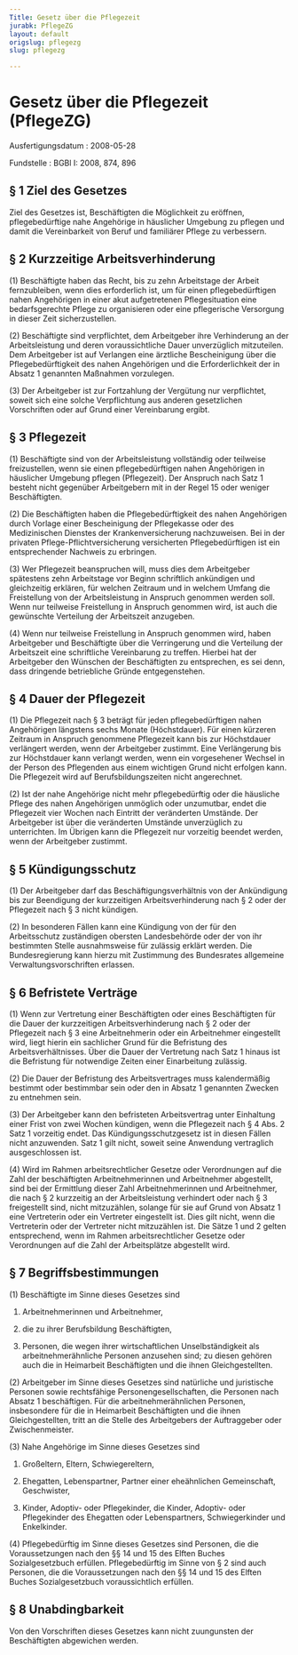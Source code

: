 ```yaml
---
Title: Gesetz über die Pflegezeit
jurabk: PflegeZG
layout: default
origslug: pflegezg
slug: pflegezg

---
```


# Gesetz über die Pflegezeit (PflegeZG)

Ausfertigungsdatum
:   2008-05-28

Fundstelle
:   BGBl I: 2008, 874, 896

## § 1 Ziel des Gesetzes

Ziel des Gesetzes ist, Beschäftigten die Möglichkeit zu eröffnen,
pflegebedürftige nahe Angehörige in häuslicher Umgebung zu pflegen und
damit die Vereinbarkeit von Beruf und familiärer Pflege zu verbessern.

## § 2 Kurzzeitige Arbeitsverhinderung

(1) Beschäftigte haben das Recht, bis zu zehn Arbeitstage der Arbeit
fernzubleiben, wenn dies erforderlich ist, um für einen
pflegebedürftigen nahen Angehörigen in einer akut aufgetretenen
Pflegesituation eine bedarfsgerechte Pflege zu organisieren oder eine
pflegerische Versorgung in dieser Zeit sicherzustellen.

(2) Beschäftigte sind verpflichtet, dem Arbeitgeber ihre Verhinderung
an der Arbeitsleistung und deren voraussichtliche Dauer unverzüglich
mitzuteilen. Dem Arbeitgeber ist auf Verlangen eine ärztliche
Bescheinigung über die Pflegebedürftigkeit des nahen Angehörigen und
die Erforderlichkeit der in Absatz 1 genannten Maßnahmen vorzulegen.

(3) Der Arbeitgeber ist zur Fortzahlung der Vergütung nur
verpflichtet, soweit sich eine solche Verpflichtung aus anderen
gesetzlichen Vorschriften oder auf Grund einer Vereinbarung ergibt.

## § 3 Pflegezeit

(1) Beschäftigte sind von der Arbeitsleistung vollständig oder
teilweise freizustellen, wenn sie einen pflegebedürftigen nahen
Angehörigen in häuslicher Umgebung pflegen (Pflegezeit). Der Anspruch
nach Satz 1 besteht nicht gegenüber Arbeitgebern mit in der Regel 15
oder weniger Beschäftigten.

(2) Die Beschäftigten haben die Pflegebedürftigkeit des nahen
Angehörigen durch Vorlage einer Bescheinigung der Pflegekasse oder des
Medizinischen Dienstes der Krankenversicherung nachzuweisen. Bei in
der privaten Pflege-Pflichtversicherung versicherten Pflegebedürftigen
ist ein entsprechender Nachweis zu erbringen.

(3) Wer Pflegezeit beanspruchen will, muss dies dem Arbeitgeber
spätestens zehn Arbeitstage vor Beginn schriftlich ankündigen und
gleichzeitig erklären, für welchen Zeitraum und in welchem Umfang die
Freistellung von der Arbeitsleistung in Anspruch genommen werden soll.
Wenn nur teilweise Freistellung in Anspruch genommen wird, ist auch
die gewünschte Verteilung der Arbeitszeit anzugeben.

(4) Wenn nur teilweise Freistellung in Anspruch genommen wird, haben
Arbeitgeber und Beschäftigte über die Verringerung und die Verteilung
der Arbeitszeit eine schriftliche Vereinbarung zu treffen. Hierbei hat
der Arbeitgeber den Wünschen der Beschäftigten zu entsprechen, es sei
denn, dass dringende betriebliche Gründe entgegenstehen.

## § 4 Dauer der Pflegezeit

(1) Die Pflegezeit nach § 3 beträgt für jeden pflegebedürftigen nahen
Angehörigen längstens sechs Monate (Höchstdauer). Für einen kürzeren
Zeitraum in Anspruch genommene Pflegezeit kann bis zur Höchstdauer
verlängert werden, wenn der Arbeitgeber zustimmt. Eine Verlängerung
bis zur Höchstdauer kann verlangt werden, wenn ein vorgesehener
Wechsel in der Person des Pflegenden aus einem wichtigen Grund nicht
erfolgen kann. Die Pflegezeit wird auf Berufsbildungszeiten nicht
angerechnet.

(2) Ist der nahe Angehörige nicht mehr pflegebedürftig oder die
häusliche Pflege des nahen Angehörigen unmöglich oder unzumutbar,
endet die Pflegezeit vier Wochen nach Eintritt der veränderten
Umstände. Der Arbeitgeber ist über die veränderten Umstände
unverzüglich zu unterrichten. Im Übrigen kann die Pflegezeit nur
vorzeitig beendet werden, wenn der Arbeitgeber zustimmt.

## § 5 Kündigungsschutz

(1) Der Arbeitgeber darf das Beschäftigungsverhältnis von der
Ankündigung bis zur Beendigung der kurzzeitigen Arbeitsverhinderung
nach § 2 oder der Pflegezeit nach § 3 nicht kündigen.

(2) In besonderen Fällen kann eine Kündigung von der für den
Arbeitsschutz zuständigen obersten Landesbehörde oder der von ihr
bestimmten Stelle ausnahmsweise für zulässig erklärt werden. Die
Bundesregierung kann hierzu mit Zustimmung des Bundesrates allgemeine
Verwaltungsvorschriften erlassen.

## § 6 Befristete Verträge

(1) Wenn zur Vertretung einer Beschäftigten oder eines Beschäftigten
für die Dauer der kurzzeitigen Arbeitsverhinderung nach § 2 oder der
Pflegezeit nach § 3 eine Arbeitnehmerin oder ein Arbeitnehmer
eingestellt wird, liegt hierin ein sachlicher Grund für die Befristung
des Arbeitsverhältnisses. Über die Dauer der Vertretung nach Satz 1
hinaus ist die Befristung für notwendige Zeiten einer Einarbeitung
zulässig.

(2) Die Dauer der Befristung des Arbeitsvertrages muss kalendermäßig
bestimmt oder bestimmbar sein oder den in Absatz 1 genannten Zwecken
zu entnehmen sein.

(3) Der Arbeitgeber kann den befristeten Arbeitsvertrag unter
Einhaltung einer Frist von zwei Wochen kündigen, wenn die Pflegezeit
nach § 4 Abs. 2 Satz 1 vorzeitig endet. Das Kündigungsschutzgesetz ist
in diesen Fällen nicht anzuwenden. Satz 1 gilt nicht, soweit seine
Anwendung vertraglich ausgeschlossen ist.

(4) Wird im Rahmen arbeitsrechtlicher Gesetze oder Verordnungen auf
die Zahl der beschäftigten Arbeitnehmerinnen und Arbeitnehmer
abgestellt, sind bei der Ermittlung dieser Zahl Arbeitnehmerinnen und
Arbeitnehmer, die nach § 2 kurzzeitig an der Arbeitsleistung
verhindert oder nach § 3 freigestellt sind, nicht mitzuzählen, solange
für sie auf Grund von Absatz 1 eine Vertreterin oder ein Vertreter
eingestellt ist. Dies gilt nicht, wenn die Vertreterin oder der
Vertreter nicht mitzuzählen ist. Die Sätze 1 und 2 gelten
entsprechend, wenn im Rahmen arbeitsrechtlicher Gesetze oder
Verordnungen auf die Zahl der Arbeitsplätze abgestellt wird.

## § 7 Begriffsbestimmungen

(1) Beschäftigte im Sinne dieses Gesetzes sind

1.  Arbeitnehmerinnen und Arbeitnehmer,


2.  die zu ihrer Berufsbildung Beschäftigten,


3.  Personen, die wegen ihrer wirtschaftlichen Unselbständigkeit als
    arbeitnehmerähnliche Personen anzusehen sind; zu diesen gehören auch
    die in Heimarbeit Beschäftigten und die ihnen Gleichgestellten.




(2) Arbeitgeber im Sinne dieses Gesetzes sind natürliche und
juristische Personen sowie rechtsfähige Personengesellschaften, die
Personen nach Absatz 1 beschäftigen. Für die arbeitnehmerähnlichen
Personen, insbesondere für die in Heimarbeit Beschäftigten und die
ihnen Gleichgestellten, tritt an die Stelle des Arbeitgebers der
Auftraggeber oder Zwischenmeister.

(3) Nahe Angehörige im Sinne dieses Gesetzes sind

1.  Großeltern, Eltern, Schwiegereltern,


2.  Ehegatten, Lebenspartner, Partner einer eheähnlichen Gemeinschaft,
    Geschwister,


3.  Kinder, Adoptiv- oder Pflegekinder, die Kinder, Adoptiv- oder
    Pflegekinder des Ehegatten oder Lebenspartners, Schwiegerkinder und
    Enkelkinder.




(4) Pflegebedürftig im Sinne dieses Gesetzes sind Personen, die die
Voraussetzungen nach den §§ 14 und 15 des Elften Buches
Sozialgesetzbuch erfüllen. Pflegebedürftig im Sinne von § 2 sind auch
Personen, die die Voraussetzungen nach den §§ 14 und 15 des Elften
Buches Sozialgesetzbuch voraussichtlich erfüllen.

## § 8 Unabdingbarkeit

Von den Vorschriften dieses Gesetzes kann nicht zuungunsten der
Beschäftigten abgewichen werden.

